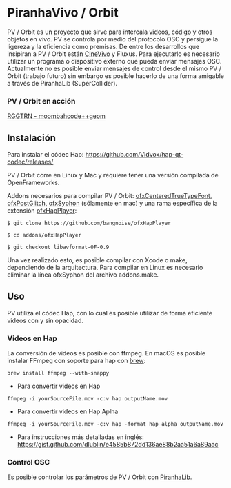 
# PiranhaVivo / Orbit

PV / Orbit es un proyecto que sirve para intercala videos, código y otros objetos en vivo. PV se controla por medio del protocolo OSC y persigue la ligereza y la eficiencia como premisas. De entre los desarrollos que insipiran a PV / Orbit están [CineVivo](https://github.com/essteban/CineVivo) y Fluxus. Para ejecutarlo es necesario utilizar un programa o dispositivo externo que pueda enviar mensajes OSC. Actualmente no es posible enviar mensajes de control desde el mismo PV / Orbit (trabajo futuro) sin embargo es posible hacerlo de una forma amigable a través de PiranhaLib (SuperCollider).

### PV / Orbit en acción

[RGGTRN - moombahcode++geom](https://vimeo.com/289901460)

## Instalación

Para instalar el códec Hap: https://github.com/Vidvox/hap-qt-codec/releases/

PV / Orbit corre en Linux y Mac y requiere tener una versión compilada de OpenFrameworks.

Addons necesarios para compilar PV / Orbit: [ofxCenteredTrueTypeFont](https://github.com/armadillu/ofxCenteredTrueTypeFont), [ofxPostGlitch](https://github.com/maxillacult/ofxPostGlitch), [ofxSyphon](https://github.com/astellato/ofxSyphon) (sólamente en mac) y una rama específica de la extensión [ofxHapPlayer](https://github.com/bangnoise/ofxHapPlayer):

`$ git clone https://github.com/bangnoise/ofxHapPlayer`

`$ cd addons/ofxHapPlayer`

`$ git checkout libavformat-OF-0.9`

Una vez realizado esto, es posible compilar con Xcode o make, dependiendo de la arquitectura. Para compilar en Linux es necesario eliminar la línea ofxSyphon del archivo addons.make.

## Uso

PV utiliza el códec Hap, con lo cual es posible utilizar de forma eficiente videos con y sin opacidad.

### Videos en Hap

La conversión de videos es posible con ffmpeg. En macOS es posible instalar FFmpeg con soporte para hap con [brew](https://brew.sh/index_es):

`brew install ffmpeg --with-snappy`

* Para convertir videos en Hap

`ffmpeg -i yourSourceFile.mov -c:v hap outputName.mov`

* Para convertir videos en Hap Aplha

`ffmpeg -i yourSourceFile.mov -c:v hap -format hap_alpha outputName.mov`

* Para instrucciones más detalladas en inglés: https://gist.github.com/dlublin/e4585b872dd136ae88b2aa51a6a89aac

### Control OSC

Es posible controlar los parámetros de PV / Orbit con [PiranhaLib](https://github.com/rggtrn/PiranhaLib).
